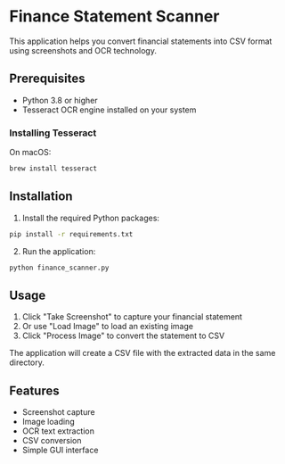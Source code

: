 # Finance Statement Scanner

This application helps you convert financial statements into CSV format using screenshots and OCR technology.

## Prerequisites

- Python 3.8 or higher
- Tesseract OCR engine installed on your system

### Installing Tesseract

On macOS:
```bash
brew install tesseract
```

## Installation

1. Install the required Python packages:
```bash
pip install -r requirements.txt
```

2. Run the application:
```bash
python finance_scanner.py
```

## Usage

1. Click "Take Screenshot" to capture your financial statement
2. Or use "Load Image" to load an existing image
3. Click "Process Image" to convert the statement to CSV

The application will create a CSV file with the extracted data in the same directory.

## Features

- Screenshot capture
- Image loading
- OCR text extraction
- CSV conversion
- Simple GUI interface
